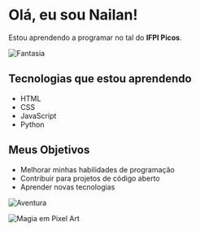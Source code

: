 # Olá, eu sou Nailan!

Estou aprendendo a programar no tal do **IFPI Picos**.

![Fantasia](https://media.giphy.com/media/l3vR8U9VuoS0YXX9u/giphy.gif)

## Tecnologias que estou aprendendo
- HTML
- CSS
- JavaScript
- Python

## Meus Objetivos
- Melhorar minhas habilidades de programação
- Contribuir para projetos de código aberto
- Aprender novas tecnologias

![Aventura](https://media.giphy.com/media/2t9mb0L8QX9MkpqKWE/giphy.gif)

![Magia em Pixel Art](https://media.giphy.com/media/l1J9wNv89Z4pKNuRy/giphy.gif)
